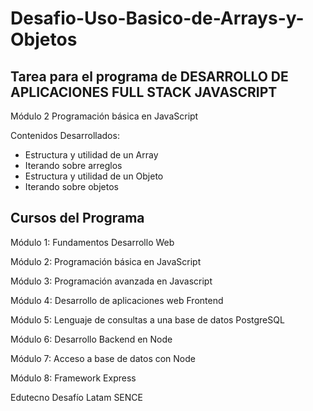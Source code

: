 # Desafio-Uso-Basico-de-Arrays-y-Objetos

## Tarea para el programa de DESARROLLO DE APLICACIONES FULL STACK JAVASCRIPT

Módulo 2
Programación básica en JavaScript

Contenidos Desarrollados:

- Estructura y utilidad de un Array
- Iterando sobre arreglos
- Estructura y utilidad de un Objeto
- Iterando sobre objetos


## Cursos del Programa

Módulo 1: Fundamentos Desarrollo Web

Módulo 2: Programación básica en JavaScript

Módulo 3: Programación avanzada en Javascript

Módulo 4: Desarrollo de aplicaciones web Frontend

Módulo 5: Lenguaje de consultas a una base de datos PostgreSQL

Módulo 6: Desarrollo Backend en Node

Módulo 7: Acceso a base de datos con Node

Módulo 8: Framework Express

Edutecno
Desafío Latam
SENCE